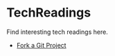 # TechReadings
Find interesting tech readings here.

- [Fork a Git Project](https://help.github.com/articles/fork-a-repo/)
